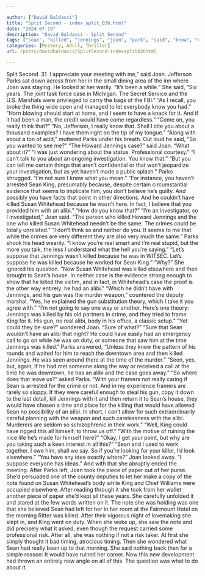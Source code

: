 ```yaml
---

author: ["David Baldacci"]
title: "Split Second - index_split_036.html"
date: "2024-07-19"
description: "David Baldacci - Split Second"
tags: ["sean", "killed", "jennings", "joan", "park", "said", "know", "case", "king", "whitehead", "one", "alibi", "let", "would", "really", "sure", "susan", "crime", "could", "gun", "time", "fact", "real", "suppose", "way"]
categories: [Mystery, Adult, Thriller]
url: /posts/davidbaldacci/SplitSecond-indexsplit036html

---
```



Split Second
		 31 
I appreciate your meeting with me,” said Joan.
Jefferson Parks sat down across from her in the small dining area of the inn where Joan was staying. He looked at her warily. “It’s been a while.”
She said, “Six years. The joint task force case in Michigan. The Secret Service and the U.S. Marshals were privileged to carry the bags of the FBI.”
“As I recall, you broke the thing wide open and managed to let everybody know you had.”
“Horn blowing should start at home, and I seem to have a knack for it. And if it had been a man, the credit would have come regardless.”
“Come on, you really think that?”
“No, Jefferson, I really know that. Shall I cite you about a thousand examples? I have them right on the tip of my tongue.”
“Along with about a ton of acid,” muttered Parks under his breath. Out loud he said, “So you wanted to see me?”
“The Howard Jennings case?” said Joan.
“What about it?”
“I was just wondering about the status. Professional courtesy.”
“I can’t talk to you about an ongoing investigation. You know that.”
“But you can tell me certain things that aren’t confidential or that won’t jeopardize your investigation, but as yet haven’t made a public splash.”
Parks shrugged. “I’m not sure I know what you mean.”
“For instance, you haven’t arrested Sean King, presumably because, despite certain circumstantial evidence that seems to implicate him, you don’t believe he’s guilty. And possibly you have facts that point in other directions. And he couldn’t have killed Susan Whitehead because he wasn’t here. In fact, I believe that you provided him with an alibi.”
“How do you know that?”
“I’m an investigator, so I investigated,” Joan said.
“The person who killed Howard Jennings and the one who killed Susan Whitehead needn’t be the same. The crimes could be totally unrelated.”
“I don’t think so and neither do you. It seems to me that while the crimes are very different they are also very much the same.”
Parks shook his head wearily. “I know you’re real smart and I’m real stupid, but the more you talk, the less I understand what the hell you’re saying.”
“Let’s suppose that Jennings wasn’t killed because he was in WITSEC. Let’s suppose he was killed because he worked for Sean King.”
“Why?”
She ignored his question. “Now Susan Whitehead was killed elsewhere and then brought to Sean’s house. In neither case is the evidence strong enough to show that he killed the victim, and in fact, in Whitehead’s case the proof is the other way entirely: he had an alibi.”
“Which he didn’t have with Jennings, and his gun was the murder weapon,” countered the deputy marshal.
“Yes, he explained the gun substitution theory, which I take it you agree with.”
“I’m not going to say one way or another. Here’s one theory: Jennings was killed by his old partners in crime, and they tried to frame King for it. His gun, no real alibi, body in his office, a classic setup.”
“Yet could they be sure?” wondered Joan.
“Sure of what?”
“Sure that Sean wouldn’t have an alibi that night? He could have easily had an emergency call to go on while he was on duty, or someone that saw him at the time Jennings was killed.”
Parks answered, “Unless they knew the pattern of his rounds and waited for him to reach the downtown area and then killed Jennings. He was seen around there at the time of the murder.”
“Seen, yes, but, again, if he had met someone along the way or received a call at the time he was downtown, he has an alibi and the case goes away.”
“So where does that leave us?” asked Parks.
“With your framers not really caring if Sean is arrested for the crime or not. And in my experience framers are rarely so sloppy. If they were careful enough to steal his gun, copy it down to the last detail, kill Jennings with it and then return it to Sean’s house, they would have chosen a time and place for the killing that would have allowed Sean no possibility of an alibi. In short, I can’t allow for such extraordinarily careful planning with the weapon and such carelessness with the alibi. Murderers are seldom so schizophrenic in their work.”
“Well, King could have rigged this all himself, to throw us off.”
“With the motive of ruining the nice life he’s made for himself here?”
“Okay, I get your point, but why are you taking such a keen interest in all this?”
“Sean and I used to work together. I owe him, shall we say. So if you’re looking for your killer, I’d look elsewhere.”
“You have any idea exactly where?”
Joan looked away. “I suppose everyone has ideas.” And with that she abruptly ended the meeting.
After Parks left, Joan took the piece of paper out of her purse. She’d persuaded one of the county deputies to let her make a copy of the note found on Susan Whitehead’s body while King and Chief Williams were occupied elsewhere. After reading through it she took from her wallet another piece of paper she’d kept all these years. She carefully unfolded it and stared at the few words written on it.
The note she was holding was one that she believed Sean had left for her in her room at the Fairmount Hotel on the morning Ritter was killed. After their vigorous night of lovemaking she slept in, and King went on duty. When she woke up, she saw the note and did precisely what it asked, even though the request carried some professional risk. After all, she was nothing if not a risk taker. At first she simply thought it bad timing, atrocious timing. Then she wondered what Sean had really been up to that morning. She said nothing back then for a simple reason: It would have ruined her career. Now this new development had thrown an entirely new angle on all of this.
The question was what to do about it.
